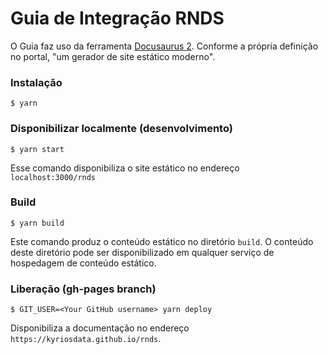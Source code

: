 # Guia de Integração RNDS

O Guia faz uso da ferramenta [Docusaurus 2](https://v2.docusaurus.io/).
Conforme a própria definição no portal, "um gerador de site estático moderno".

### Instalação

```
$ yarn
```

### Disponibilizar localmente (desenvolvimento)

```
$ yarn start
```

Esse comando disponibiliza o site estático no endereço
`localhost:3000/rnds`

### Build

```
$ yarn build
```

Este comando produz o conteúdo estático no diretório `build`. O conteúdo
deste diretório pode ser disponibilizado em qualquer serviço de hospedagem
de conteúdo estático.

### Liberação (gh-pages branch)

```
$ GIT_USER=<Your GitHub username> yarn deploy
```

Disponibiliza a documentação no endereço
`https://kyriosdata.github.io/rnds`.

